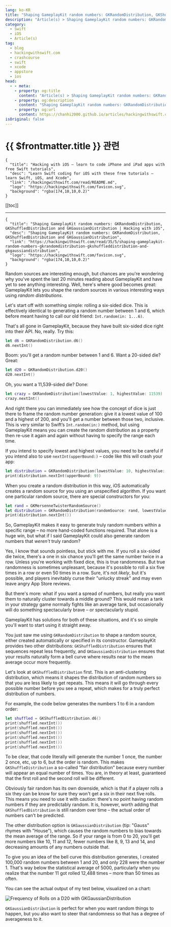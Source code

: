 ```yaml
---
lang: ko-KR
title: "Shaping GameplayKit random numbers: GKRandomDistribution, GKShuffledDistribution and GKGaussianDistribution"
description: "Article(s) > Shaping GameplayKit random numbers: GKRandomDistribution, GKShuffledDistribution and GKGaussianDistribution"
category:
  - Swift
  - iOS
  - Article(s)
tag: 
  - blog
  - hackingwithswift.com
  - crashcourse
  - swift
  - xcode
  - appstore
  - ios  
head:
  - - meta:
    - property: og:title
      content: "Article(s) > Shaping GameplayKit random numbers: GKRandomDistribution, GKShuffledDistribution and GKGaussianDistribution"
    - property: og:description
      content: "Shaping GameplayKit random numbers: GKRandomDistribution, GKShuffledDistribution and GKGaussianDistribution"
    - property: og:url
      content: https://chanhi2000.github.io/articles/hackingwithswift.com/read/35/05-shaping-gameplaykit-random-numbers-gkrandomdistribution-gkshuffleddistribution-and-gkgaussiandistribution.html
isOriginal: false
---
```


# {{ $frontmatter.title }} 관련

```component VPCard
{
  "title": "Hacking with iOS – learn to code iPhone and iPad apps with free Swift tutorials",
  "desc": "Learn Swift coding for iOS with these free tutorials – learn Swift, iOS, and Xcode",
  "link": "/hackingwithswift.com/read/README.md",
  "logo": "https://hackingwithswift.com/favicon.svg",
  "background": "rgba(174,10,10,0.2)"
}
```

[[toc]]

---

```component VPCard
{
  "title": "Shaping GameplayKit random numbers: GKRandomDistribution, GKShuffledDistribution and GKGaussianDistribution | Hacking with iOS",
  "desc": "Shaping GameplayKit random numbers: GKRandomDistribution, GKShuffledDistribution and GKGaussianDistribution",
  "link": "https://hackingwithswift.com/read/35/5/shaping-gameplaykit-random-numbers-gkrandomdistribution-gkshuffleddistribution-and-gkgaussiandistribution",
  "logo": "https://hackingwithswift.com/favicon.svg",
  "background": "rgba(174,10,10,0.2)"
}
```

Random sources are interesting enough, but chances are you're wondering why you've spent the last 20 minutes reading about GameplayKit and have yet to see anything interesting. Well, here's where good becomes great: GameplayKit lets you shape the random sources in various interesting ways using *random distributions*.

Let's start off with something simple: rolling a six-sided dice. This is effectively identical to generating a random number between 1 and 6, which before meant having to call our old friend: `Int.random(in: 1...6)`.

That's all gone in GameplayKit, because they have built six-sided dice right into their API. No, really. Try this:

```swift
let d6 = GKRandomDistribution.d6()
d6.nextInt()
```

Boom: you'll get a random number between 1 and 6. Want a 20-sided die? Great:

```swift
let d20 = GKRandomDistribution.d20()
d20.nextInt()
```

Oh, you want a 11,539-sided die? Done:

```swift
let crazy = GKRandomDistribution(lowestValue: 1, highestValue: 11539)
crazy.nextInt()
```

And right there you can immediately see how the concept of dice is just there to frame the random number generation: give it a lowest value of 100 and a highest of 200, and you'll get a number between those two, inclusive. This is very similar to Swift’s `Int.random(in:)` method, but using GameplayKit means you can create the random distribution as a property then re-use it again and again without having to specify the range each time.

If you intend to specify lowest and highest values, you need to be careful if you intend also to use `nextInt(upperBound:)` – code like this will crash your app:

```swift
let distribution = GKRandomDistribution(lowestValue: 10, highestValue: 20)
print(distribution.nextInt(upperBound: 9))
```

When you create a random distribution in this way, iOS automatically creates a random source for you using an unspecified algorithm. If you want one particular random source, there are special constructors for you:

```swift
let rand = GKMersenneTwisterRandomSource()
let distribution = GKRandomDistribution(randomSource: rand, lowestValue: 10, highestValue: 20)
print(distribution.nextInt())
```

So, GameplayKit makes it easy to generate truly random numbers within a specific range – no more hand-coded functions required. That alone is a huge win, but what if I said GameplayKit could also generate random numbers that *weren't* truly random?

Yes, I know that sounds pointless, but stick with me. If you roll a six-sided die twice, there's a one in six chance you'll get the same number twice in a row. Unless you're working with fixed dice, this is true randomness. But true randomness is sometimes unpleasant, because it's possible to roll a six five times in a row or even 50 times in a row. Sure, it's not *likely*, but it's possible, and players inevitably curse their "unlucky streak" and may even leave angry App Store reviews.

But there's more: what if you want a spread of numbers, but really you want them to naturally cluster towards a middle ground? This would mean a tank in your strategy game normally fights like an average tank, but occasionally will do something spectacularly brave – or spectacularly stupid.

GameplayKit has solutions for both of these situations, and it's so simple you'll want to start using it straight away.

You just saw me using `GKRandomDistribution` to shape a random source, either created automatically or specified in its constructor. GameplayKit provides two other distributions: `GKShuffledDistribution` ensures that sequences repeat less frequently, and `GKGaussianDistribution` ensures that your results naturally form a bell curve where results near to the mean average occur more frequently.

Let's look at `GKShuffledDistribution` first. This is an anti-clustering distribution, which means it shapes the distribution of random numbers so that you are less likely to get repeats. This means it will go through every possible number before you see a repeat, which makes for a truly perfect distribution of numbers.

For example, the code below generates the numbers 1 to 6 in a random order:

```swift
let shuffled = GKShuffledDistribution.d6()
print(shuffled.nextInt())
print(shuffled.nextInt())
print(shuffled.nextInt())
print(shuffled.nextInt())
print(shuffled.nextInt())
print(shuffled.nextInt())
```

To be clear, that code literally will generate the number 1 once, the number 2 once, etc, up to 6, but the order is random. This makes `GKShuffleDistribution` a so-called "fair distribution" because every number will appear an equal number of times. You are, in theory at least, guaranteed that the first roll and the second roll will be different.

Obviously fair random has its own downside, which is that if a player rolls a six they can be know for sure they won't get a six in their next five rolls. This means you need to use it with caution: there's no point having random numbers if they are predictably random. It is, however, worth adding that `GKShuffledDistribution` is still random over time – the actual order of numbers can't be predicted.

The other distribution option is `GKGaussianDistribution` (tip: "Gauss" rhymes with "House"), which causes the random numbers to bias towards the mean average of the range. So if your range is from 0 to 20, you'll get more numbers like 10, 11 and 12, fewer numbers like 8, 9, 13 and 14, and decreasing amounts of any numbers outside that.

To give you an idea of the bell curve this distribution generates, I created 100,000 random numbers between 1 and 20, and only 228 were the number 1. That's way below the statistical average of 5000, particularly when you realize that the number 11 got rolled 12,488 times – more than 50 times as often.

You can see the actual output of my test below, visualized on a chart:

![Frequency of Rolls on a D20 with `GKGaussianDistribution`](https://hackingwithswift.com/img/books/hws/35-1@2x.png)

`GKGaussianDistribution` is perfect for when you want random things to happen, but you also want to steer that randomness so that has a degree of averageness to it.


